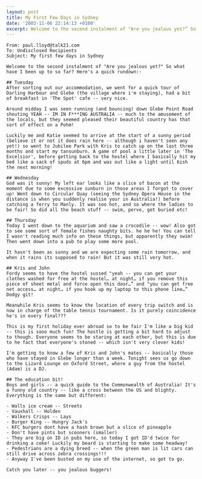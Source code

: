 ```yaml
---
layout: post
title: My First Few Days in Sydney
date: '2003-11-06 22:14:13 +0100'
excerpt: Welcome to the second instalment of "Are you jealous yet?” So what have I been up to so far? Here's a quick rundown.
---
```

    From: paul.lloyd@talk21.com
    To: Undisclosed Recipients
    Subject: My first few days in Sydney

    Welcome to the second instalment of "Are you jealous yet?" So what have I been up to so far? Here's a quick rundown:-

    ## Tuesday
    After sorting out our accommodation, we went for a quick tour of Darling Harbour and Glebe (the village where i'm staying), had a bit of breakfast in 'The Spot' cafe -- very nice.

    Around midday I was seen running (and bouncing) down Glebe Point Road shouting YEAH -- IM IN F***ING AUSTRALIA -- much to the amusement of the locals, but they seemed pleased their beautiful country has that sort of effect on a Pohm!

    Luckily me and Katie seemed to arrive at the start of a sunny period (believe it or not it does rain here -- although i haven't seen any yet!) so went to Jubilee Park with Kris to catch up on the last three months and start my tansunburn. A game of pool a little later in 'The Excelsior', before getting back to the hostel where I basically hit my bed like a sack of spuds at 6pm and was out like a light until 6ish the next morning!

    ## Wednesday
    God was it sunny! My left ear looks like a slice of bacon at the moment due to some excessive sunburn in those areas I forgot to cover up! Went down to Circular Quay (seeing the Sydney Opera House in the distance is when you suddenly realise your in Australia!) before catching a ferry to Manly. It was soo hot, and so where the ladies to be fair! So did all the beach stuff -- swim, perve, get buried etc!

    ## Thursday
    Today I went down to the aquarium and saw a crocodile -- wow! Also got to see some sort of female fishes naughty bits. he he he! You can tell I wasn't reading much info on these things, but apparently they swim! Then went down into a pub to play some more pool.

    It hasn't been as sunny and we are expecting some rain tomorrow, and when it rains its supposed to rain! But it was still very hot.

    ## Kris and John
    Fordy seems to have the hostel sussed "yeah -- you can get your clothes washed for free at the hostel… at night… if you remove this piece of sheet metal and force open this door…” and "you can get free net access… at night… if you hook up my laptop to this phone line…” Dodgy git!

    Meanwhile Kris seems to know the location of every trip switch and is now in charge of the table tennis tournament. Is it purely coincidence he's in every final???

    This is my first holiday ever abroad so to be fair I'm like a big kid -- this is sooo much fun! The hostle is getting a bit hard to adjust to though. Everyone seems to be staring at each other, but this is due to he fact that everyone's stoned -- which isn't very clever kids!

    I'm getting to know a few of Kris and John's mates -- basically those who have stayed in Glebe longer than a week. Tonight sees us go down to the Lizard Lounge on Oxford Street, where a guy from the hostel (Adam) is a DJ.

    ## The education bit!
    Boys and girls -- a quick guide to the Commonwealth of Australia! It's a funny old country -- like a cross between the US and blighty. Everything is the same but different:

    - Walls ice cream -- Streets
    - Vauxhall -- Holden
    - Walkers Crisps -- Lays
    - Burger King -- Hungry Jack's
    - KFC burgers dont have a hash brown but a slice of pineapple
    - Don't have pints but scooners (smaller)
    - They are big on ID in pubs here, so today I got ID'd twice for drinking a coke! Luckily my beard is starting to make some headway!
    - Pedestrians are a dying breed -- when the green man is lit cars can still drive across zebra crossings!!!
    - Anyway I've been busted on my use of the internet, so got to go.

    Catch you later -- you jealous buggers!